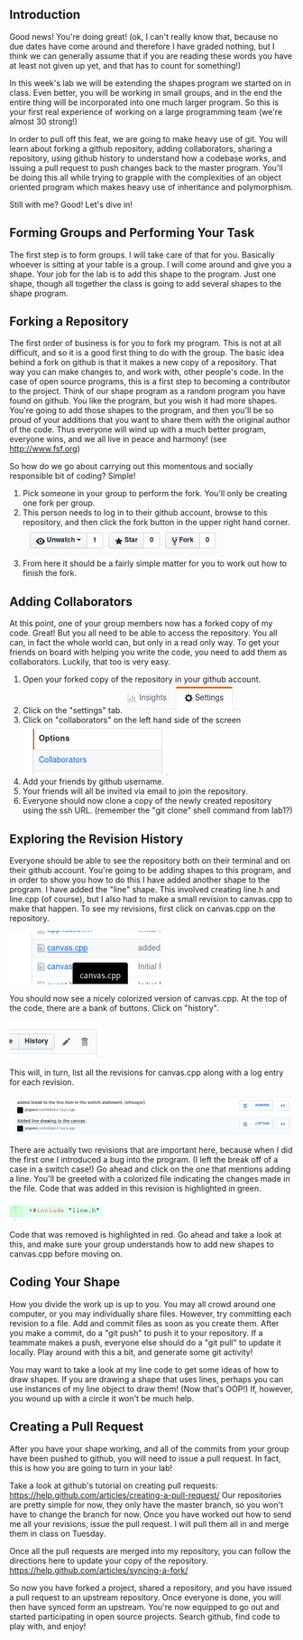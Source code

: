 ## Introduction

Good news!  You're doing great!  (ok, I can't really know that,
because no due dates have come around and therefore I have graded
nothing, but I think we can generally assume that if you are reading
these words you have at least not given up yet, and that has to count
for something!)

In this week's lab we will be extending the shapes program we started
on in class.  Even better, you will be working in small groups, and in
the end the entire thing will be incorporated into one much larger
program.  So this is your first real experience of working on a large
programming team (we're almost 30 strong!)

In order to pull off this feat, we are going to make heavy use of git.
You will learn about forking a github repository, adding
collaborators, sharing a repository, using github history to
understand how a codebase works, and issuing a pull request to push
changes back to the master program.  You'll be doing this all while
trying to grapple with the complexities of an object oriented program
which makes heavy use of inheritance and polymorphism.

Still with me?  Good!  Let's dive in!

## Forming Groups and Performing Your Task
The first step is to form groups.  I will take care of that for you.
Basically whoever is sitting at your table is a group.  I will come
around and give you a shape.  Your job for the lab is to add this
shape to the program.  Just one shape, though all together the class
is going to add several shapes to the shape program.

## Forking a Repository
The first order of business is for you to fork my program.  This is
not at all difficult, and so it is a good first thing to do with the
group.  The basic idea behind a fork on github is that it makes a new
copy of a repository.  That way you can make changes to, and work
with, other people's code.  In the case of open source programs, this
is a first step to becoming a contributor to the project.  Think of
our shape program as a random program you have found on github.  You
like the program, but you wish it had more shapes.  You're going to
add those shapes to the program, and then you'll be so proud of your
additions that you want to share them with the original author of the
code.  Thus everyone will wind up with a much better program, everyone
wins, and we all live in peace and harmony!  (see http://www.fsf.org)

So how do we go about carrying out this momentous and socially
responsible bit of coding?  Simple!

1. Pick someone in your group to perform the fork.  You'll only be
creating one fork per group.
2. This person needs to log in to their github account, browse to this
repository, and then click the fork button in the upper right hand
corner. ![fork.png](images/fork.png)
3. From here it should be a fairly simple matter for you to work out
how to finish the fork.

## Adding Collaborators
At this point, one of your group members now has a forked copy of my
code.  Great!  But you all need to be able to access the repository.
You all can, in fact the whole world can, but only in a read only
way.  To get your friends on board with helping you write the code,
you need to add them as collaborators. Luckily, that too is very easy.

1. Open your forked copy of the repository in your github account.
2. Click on the "settings" tab. ![settings.png](images/settings.png)
3. Click on "collaborators" on the left hand side of the screen
![collaborators.png](images/collaborators.png)
4. Add your friends by github username.
5. Your friends will all be invited via email to join the repository.
6. Everyone should now clone a copy of the newly created repository
using the ssh URL.  (remember the "git clone" shell command from
lab1?)

## Exploring the Revision History
Everyone should be able to see the repository both on their terminal
and on their github account.  You're going to be adding shapes to this
program, and in order to show you how to do this I have added another
shape to the program.  I have added the "line" shape.  This involved
creating line.h and line.cpp (of course), but I also had to make a
small revision to canvas.cpp to make that happen. To see my revisions,
first click on canvas.cpp on the repository.

![canvas.png](images/canvas.png)

You should now see a nicely colorized version of canvas.cpp.  At the
top of the code, there are a bank of buttons.  Click on "history".

![canvas-history.png](images/canvas-history.png)

This will, in turn, list all the revisions for canvas.cpp along with a
log entry for each revision.

![canvas-revisions.png](images/canvas-revisions.png)

There are actually two revisions that are important here, because when
I did the first one I introduced a bug into the program.  (I left the
break off of a case in a switch case!)  Go ahead and click on the one
that mentions adding a line.  You'll be greeted with a colorized file
indicating the changes made in the file.  Code that was added in this
revision is highlighted in green.

![canvas-addition.png](images/canvas-addition.png)

Code that was removed is highlighted in red.  Go ahead and take a look
at this, and make sure your group understands how to add new shapes to
canvas.cpp before moving on.

## Coding Your Shape
How you divide the work up is up to you.  You may all crowd around one
computer, or you may individually share files.  However, try committing
each revision to a file.  Add and commit files as soon as you create
them.  After you make a commit, do a "git push" to push it to your
repository.  If a teammate makes a push, everyone else should do a
"git pull" to update it locally.  Play around with this a bit, and
generate some git activity!

You may want to take a look at my line code to get some ideas of how
to draw shapes.  If you are drawing a shape that uses lines, perhaps
you can use instances of my line object to draw them!  (Now that's
OOP!)  If, however, you wound up with a circle it won't be much help.

## Creating a Pull Request
After you have your shape working, and all of the commits from your
group have been pushed to github, you will need to issue a pull
request.  In fact, this is how you are going to turn in your lab!

Take a look at github's tutorial on creating pull requests:
https://help.github.com/articles/creating-a-pull-request/  Our
repositories are pretty simple for now, they only have the master
branch, so you won't have to change the branch for now.  Once you have
worked out how to send me all your revisions, issue the pull request.
I will pull them all in and merge them in class on Tuesday.

Once all the pull requests are merged into my repository, you can
follow the directions here to update your copy of the repository.
https://help.github.com/articles/syncing-a-fork/

So now you have forked a project, shared a repository, and you have
issued a pull request to an upstream repository.  Once everyone is
done, you will then have synced form an upstream.  You're now equipped
to go out and started participating in open source projects.  Search
github, find code to play with, and enjoy!
